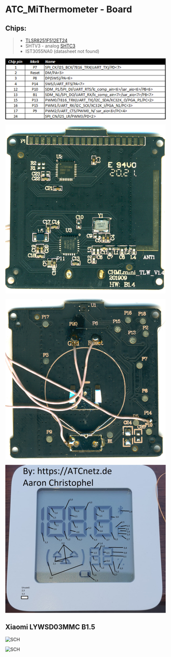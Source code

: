 # ATC_MiThermometer - Board

## Chips:

> * [TLSR8251F512ET24](http://wiki.telink-semi.cn/doc/ds/DS_TLSR8251-E_Datasheet%20for%20Telink%20BLE+IEEE802.15.4%20Multi-Standard%20Wireless%20SoC%20TLSR8251.pdf)
> * SHTV3 - analog [SHTC3](https://www.sensirion.com/en/environmental-sensors/humidity-sensors/digital-humidity-sensor-shtc3-our-new-standard-for-consumer-electronics/)
> * IST3055NA0 (datasheet not found)

![SCH](https://github.com/pvvx/ATC_MiThermometer/blob/master/BoardPinout/TabPins.gif)

![SCH](https://github.com/pvvx/ATC_MiThermometer/blob/master/BoardPinout/PcbSide1.jpg)

![SCH](https://github.com/pvvx/ATC_MiThermometer/blob/master/BoardPinout/PcbSide2.jpg)

![SCH](https://github.com/pvvx/ATC_MiThermometer/blob/master/BoardPinout/Mi_LCD_Segments.jpeg)


## Xiaomi LYWSD03MMC B1.5

![SCH](https://github.com/pvvx/ATC_MiThermometer/blob/master/BoardPinout/XiaomiLYWSD03MMC_B15_1.jpg)

![SCH](https://github.com/pvvx/ATC_MiThermometer/blob/master/BoardPinout/XiaomiLYWSD03MMC_B15_2.jpg)
